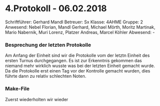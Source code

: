 # 4.Protokoll - 06.02.2018
Schriftführer: Gerhard Mandl
Betreuer: Sx
Klasse: 4AHME
Gruppe: 2
Anwesend: Nebel Florian, Mandl Gerhard, Michael Mörth, Moritz Martinak, Mario Nabernik, Muri Lorenz, Platzer Andreas, Marcel Köhler
Abwesend: -

### Besprechung der letzten Protokolle
Am Anfang der Einheit sind wir die Protokolle vom der letztn Einheit des ersten Turnus durchgegangen. Es ist zur Erkenntnis gekommen das niemand mehr wirklich wusste was bei der letzten Einheit gemacht wurde. Da die Protokolle erst einen Tag vor der Kontrolle gemacht wurden, dies führte dann zu relativ schlechten Noten.

### Make-File
Zuerst wiederholten wir wieder 
